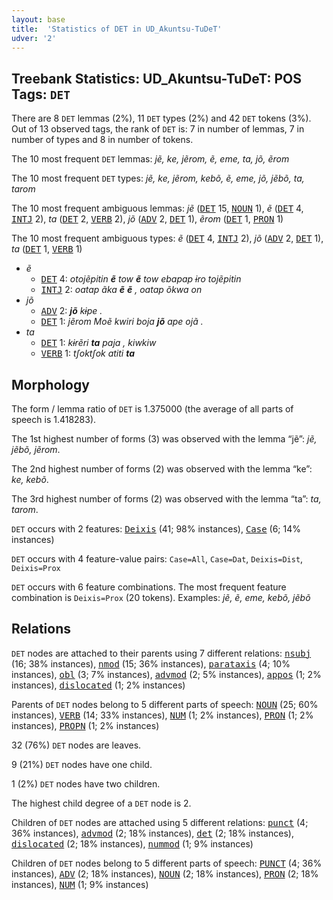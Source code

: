 ```yaml
---
layout: base
title:  'Statistics of DET in UD_Akuntsu-TuDeT'
udver: '2'
---
```


## Treebank Statistics: UD_Akuntsu-TuDeT: POS Tags: `DET`

There are 8 `DET` lemmas (2%), 11 `DET` types (2%) and 42 `DET` tokens (3%).
Out of 13 observed tags, the rank of `DET` is: 7 in number of lemmas, 7 in number of types and 8 in number of tokens.

The 10 most frequent `DET` lemmas: <em>jẽ, ke, jẽrom, ẽ, eme, ta, jõ, ẽrom</em>

The 10 most frequent `DET` types:  <em>jẽ, ke, jẽrom, kebõ, ẽ, eme, jõ, jẽbõ, ta, tarom</em>

The 10 most frequent ambiguous lemmas: <em>jẽ</em> (<tt><a href="aqz_tudet-pos-DET.html">DET</a></tt> 15, <tt><a href="aqz_tudet-pos-NOUN.html">NOUN</a></tt> 1), <em>ẽ</em> (<tt><a href="aqz_tudet-pos-DET.html">DET</a></tt> 4, <tt><a href="aqz_tudet-pos-INTJ.html">INTJ</a></tt> 2), <em>ta</em> (<tt><a href="aqz_tudet-pos-DET.html">DET</a></tt> 2, <tt><a href="aqz_tudet-pos-VERB.html">VERB</a></tt> 2), <em>jõ</em> (<tt><a href="aqz_tudet-pos-ADV.html">ADV</a></tt> 2, <tt><a href="aqz_tudet-pos-DET.html">DET</a></tt> 1), <em>ẽrom</em> (<tt><a href="aqz_tudet-pos-DET.html">DET</a></tt> 1, <tt><a href="aqz_tudet-pos-PRON.html">PRON</a></tt> 1)

The 10 most frequent ambiguous types:  <em>ẽ</em> (<tt><a href="aqz_tudet-pos-DET.html">DET</a></tt> 4, <tt><a href="aqz_tudet-pos-INTJ.html">INTJ</a></tt> 2), <em>jõ</em> (<tt><a href="aqz_tudet-pos-ADV.html">ADV</a></tt> 2, <tt><a href="aqz_tudet-pos-DET.html">DET</a></tt> 1), <em>ta</em> (<tt><a href="aqz_tudet-pos-DET.html">DET</a></tt> 1, <tt><a href="aqz_tudet-pos-VERB.html">VERB</a></tt> 1)


* <em>ẽ</em>
  * <tt><a href="aqz_tudet-pos-DET.html">DET</a></tt> 4: <em>otojẽpitin <b>ẽ</b> tow <b>ẽ</b> tow ebapap ɨro tojẽpitin</em>
  * <tt><a href="aqz_tudet-pos-INTJ.html">INTJ</a></tt> 2: <em>oatap ãka <b>ẽ</b> <b>ẽ</b> , oatap õkwa on</em>
* <em>jõ</em>
  * <tt><a href="aqz_tudet-pos-ADV.html">ADV</a></tt> 2: <em><b>jõ</b> kɨpe .</em>
  * <tt><a href="aqz_tudet-pos-DET.html">DET</a></tt> 1: <em>jẽrom Moẽ kwiri boja <b>jõ</b> ape ojã .</em>
* <em>ta</em>
  * <tt><a href="aqz_tudet-pos-DET.html">DET</a></tt> 1: <em>kɨrẽri <b>ta</b> paja , kiwkiw</em>
  * <tt><a href="aqz_tudet-pos-VERB.html">VERB</a></tt> 1: <em>tʃoktʃok atiti <b>ta</b></em>

## Morphology

The form / lemma ratio of `DET` is 1.375000 (the average of all parts of speech is 1.418283).

The 1st highest number of forms (3) was observed with the lemma “jẽ”: <em>jẽ, jẽbõ, jẽrom</em>.

The 2nd highest number of forms (2) was observed with the lemma “ke”: <em>ke, kebõ</em>.

The 3rd highest number of forms (2) was observed with the lemma “ta”: <em>ta, tarom</em>.

`DET` occurs with 2 features: <tt><a href="aqz_tudet-feat-Deixis.html">Deixis</a></tt> (41; 98% instances), <tt><a href="aqz_tudet-feat-Case.html">Case</a></tt> (6; 14% instances)

`DET` occurs with 4 feature-value pairs: `Case=All`, `Case=Dat`, `Deixis=Dist`, `Deixis=Prox`

`DET` occurs with 6 feature combinations.
The most frequent feature combination is `Deixis=Prox` (20 tokens).
Examples: <em>jẽ, ẽ, eme, kebõ, jẽbõ</em>


## Relations

`DET` nodes are attached to their parents using 7 different relations: <tt><a href="aqz_tudet-dep-nsubj.html">nsubj</a></tt> (16; 38% instances), <tt><a href="aqz_tudet-dep-nmod.html">nmod</a></tt> (15; 36% instances), <tt><a href="aqz_tudet-dep-parataxis.html">parataxis</a></tt> (4; 10% instances), <tt><a href="aqz_tudet-dep-obl.html">obl</a></tt> (3; 7% instances), <tt><a href="aqz_tudet-dep-advmod.html">advmod</a></tt> (2; 5% instances), <tt><a href="aqz_tudet-dep-appos.html">appos</a></tt> (1; 2% instances), <tt><a href="aqz_tudet-dep-dislocated.html">dislocated</a></tt> (1; 2% instances)

Parents of `DET` nodes belong to 5 different parts of speech: <tt><a href="aqz_tudet-pos-NOUN.html">NOUN</a></tt> (25; 60% instances), <tt><a href="aqz_tudet-pos-VERB.html">VERB</a></tt> (14; 33% instances), <tt><a href="aqz_tudet-pos-NUM.html">NUM</a></tt> (1; 2% instances), <tt><a href="aqz_tudet-pos-PRON.html">PRON</a></tt> (1; 2% instances), <tt><a href="aqz_tudet-pos-PROPN.html">PROPN</a></tt> (1; 2% instances)

32 (76%) `DET` nodes are leaves.

9 (21%) `DET` nodes have one child.

1 (2%) `DET` nodes have two children.

The highest child degree of a `DET` node is 2.

Children of `DET` nodes are attached using 5 different relations: <tt><a href="aqz_tudet-dep-punct.html">punct</a></tt> (4; 36% instances), <tt><a href="aqz_tudet-dep-advmod.html">advmod</a></tt> (2; 18% instances), <tt><a href="aqz_tudet-dep-det.html">det</a></tt> (2; 18% instances), <tt><a href="aqz_tudet-dep-dislocated.html">dislocated</a></tt> (2; 18% instances), <tt><a href="aqz_tudet-dep-nummod.html">nummod</a></tt> (1; 9% instances)

Children of `DET` nodes belong to 5 different parts of speech: <tt><a href="aqz_tudet-pos-PUNCT.html">PUNCT</a></tt> (4; 36% instances), <tt><a href="aqz_tudet-pos-ADV.html">ADV</a></tt> (2; 18% instances), <tt><a href="aqz_tudet-pos-NOUN.html">NOUN</a></tt> (2; 18% instances), <tt><a href="aqz_tudet-pos-PRON.html">PRON</a></tt> (2; 18% instances), <tt><a href="aqz_tudet-pos-NUM.html">NUM</a></tt> (1; 9% instances)

